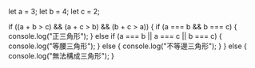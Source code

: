 let a = 3;
let b = 4;
let c = 2;

if ((a + b > c) && (a + c > b) && (b + c > a)) {
  if (a === b && b === c) {
    console.log("正三角形");
  } else if (a === b || a === c || b === c) {
    console.log("等腰三角形");
  } else {
    console.log("不等邊三角形");
  }
} else {
  console.log("無法構成三角形");
}
